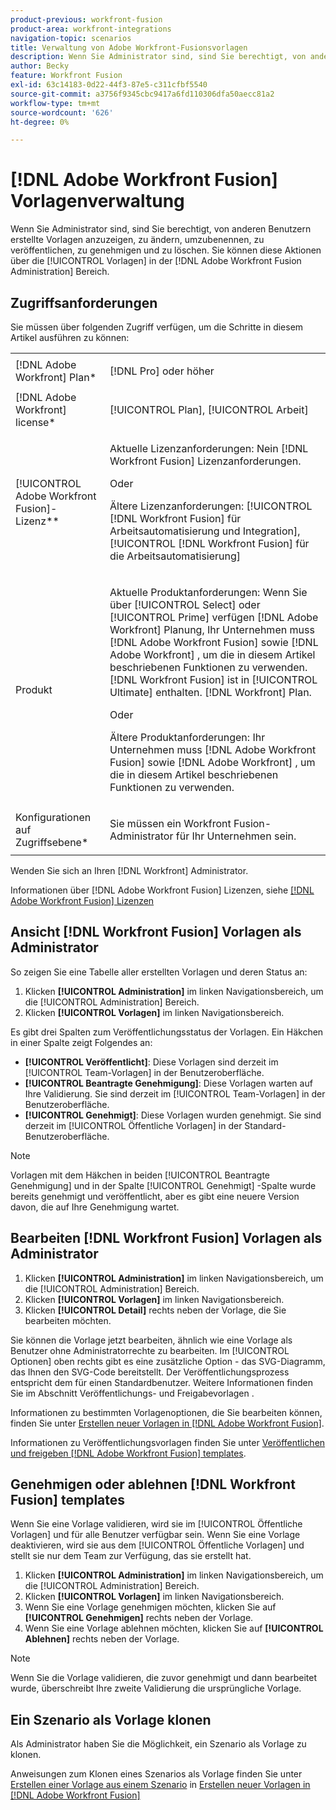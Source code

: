 ```yaml
---
product-previous: workfront-fusion
product-area: workfront-integrations
navigation-topic: scenarios
title: Verwaltung von Adobe Workfront-Fusionsvorlagen
description: Wenn Sie Administrator sind, sind Sie berechtigt, von anderen Benutzern erstellte Vorlagen anzuzeigen, zu ändern, umzubenennen, zu veröffentlichen, zu genehmigen und zu löschen. Sie können diese Aktionen über die [!UICONTROL Vorlagen] in der [!DNL Adobe Workfront Fusion Administration] Bereich.
author: Becky
feature: Workfront Fusion
exl-id: 63c14183-0d22-44f3-87e5-c311cfbf5540
source-git-commit: a3756f9345cbc9417a6fd110306dfa50aecc81a2
workflow-type: tm+mt
source-wordcount: '626'
ht-degree: 0%

---
```


# [!DNL Adobe Workfront Fusion] Vorlagenverwaltung

Wenn Sie Administrator sind, sind Sie berechtigt, von anderen Benutzern erstellte Vorlagen anzuzeigen, zu ändern, umzubenennen, zu veröffentlichen, zu genehmigen und zu löschen. Sie können diese Aktionen über die [!UICONTROL Vorlagen] in der [!DNL Adobe Workfront Fusion Administration] Bereich.

## Zugriffsanforderungen

Sie müssen über folgenden Zugriff verfügen, um die Schritte in diesem Artikel ausführen zu können:

<table style="table-layout:auto"> 
 <col> 
 <col> 
 <tbody> 
  <tr> 
    <td role="rowheader">[!DNL Adobe Workfront] Plan*</td> 
   <td> <p>[!DNL Pro] oder höher</p> </td> 
  </tr>
   <tr data-mc-conditions="QuicksilverOrClassic.Draft mode"> 
    <td role="rowheader">[!DNL Adobe Workfront] license*</td> 
    <td> <p>[!UICONTROL Plan], [!UICONTROL Arbeit]</p> </td> 
   </tr>
  <tr> 
   <td role="rowheader">[!UICONTROL Adobe Workfront Fusion]-Lizenz**</td> 
  <td>
   <p>Aktuelle Lizenzanforderungen: Nein [!DNL Workfront Fusion] Lizenzanforderungen.</p>
   <p>Oder</p>
   <p>Ältere Lizenzanforderungen: [!UICONTROL [!DNL Workfront Fusion] für Arbeitsautomatisierung und Integration], [!UICONTROL [!DNL Workfront Fusion] für die Arbeitsautomatisierung]</p>
   </td>  
  </tr> 
  <tr> 
   <td role="rowheader">Produkt</td> 
   <td>
   <p>Aktuelle Produktanforderungen: Wenn Sie über [!UICONTROL Select] oder [!UICONTROL Prime] verfügen [!DNL Adobe Workfront] Planung, Ihr Unternehmen muss [!DNL Adobe Workfront Fusion] sowie [!DNL Adobe Workfront] , um die in diesem Artikel beschriebenen Funktionen zu verwenden. [!DNL Workfront Fusion] ist in [!UICONTROL Ultimate] enthalten. [!DNL Workfront] Plan.</p>
   <p>Oder</p>
   <p>Ältere Produktanforderungen: Ihr Unternehmen muss [!DNL Adobe Workfront Fusion] sowie [!DNL Adobe Workfront] , um die in diesem Artikel beschriebenen Funktionen zu verwenden.</p>
   </td> 
  </tr> 
  <tr data-mc-conditions=""> 
   <td role="rowheader">Konfigurationen auf Zugriffsebene*</td> 
   <td> <p>Sie müssen ein Workfront Fusion-Administrator für Ihr Unternehmen sein.</p> </td> 
  </tr> 
 </tbody> 
</table>

Wenden Sie sich an Ihren [!DNL Workfront] Administrator.

Informationen über [!DNL Adobe Workfront Fusion] Lizenzen, siehe [[!DNL Adobe Workfront Fusion] Lizenzen](../../../workfront-fusion/get-started/license-automation-vs-integration.md)

## Ansicht [!DNL Workfront Fusion] Vorlagen als Administrator

So zeigen Sie eine Tabelle aller erstellten Vorlagen und deren Status an:

1. Klicken **[!UICONTROL Administration]** im linken Navigationsbereich, um die [!UICONTROL Administration] Bereich.
1. Klicken **[!UICONTROL Vorlagen]** im linken Navigationsbereich.

Es gibt drei Spalten zum Veröffentlichungsstatus der Vorlagen. Ein Häkchen in einer Spalte zeigt Folgendes an:

* **[!UICONTROL Veröffentlicht]**: Diese Vorlagen sind derzeit im [!UICONTROL Team-Vorlagen] in der Benutzeroberfläche.
* **[!UICONTROL Beantragte Genehmigung]**: Diese Vorlagen warten auf Ihre Validierung. Sie sind derzeit im [!UICONTROL Team-Vorlagen] in der Benutzeroberfläche.
* **[!UICONTROL Genehmigt]**: Diese Vorlagen wurden genehmigt. Sie sind derzeit im [!UICONTROL Öffentliche Vorlagen] in der Standard-Benutzeroberfläche.

>[!NOTE]
>
>Vorlagen mit dem Häkchen in beiden [!UICONTROL Beantragte Genehmigung] und in der Spalte [!UICONTROL Genehmigt] -Spalte wurde bereits genehmigt und veröffentlicht, aber es gibt eine neuere Version davon, die auf Ihre Genehmigung wartet.

## Bearbeiten [!DNL Workfront Fusion] Vorlagen als Administrator

1. Klicken **[!UICONTROL Administration]** im linken Navigationsbereich, um die [!UICONTROL Administration] Bereich.
1. Klicken **[!UICONTROL Vorlagen]** im linken Navigationsbereich.
1. Klicken **[!UICONTROL Detail]** rechts neben der Vorlage, die Sie bearbeiten möchten.

Sie können die Vorlage jetzt bearbeiten, ähnlich wie eine Vorlage als Benutzer ohne Administratorrechte zu bearbeiten. Im [!UICONTROL Optionen] oben rechts gibt es eine zusätzliche Option - das SVG-Diagramm, das Ihnen den SVG-Code bereitstellt. Der Veröffentlichungsprozess entspricht dem für einen Standardbenutzer. Weitere Informationen finden Sie im Abschnitt Veröffentlichungs- und Freigabevorlagen .

Informationen zu bestimmten Vorlagenoptionen, die Sie bearbeiten können, finden Sie unter [Erstellen neuer Vorlagen in [!DNL Adobe Workfront Fusion]](../../../workfront-fusion/scenarios/templates/create-new-fusion-templates.md).

Informationen zu Veröffentlichungsvorlagen finden Sie unter [Veröffentlichen und freigeben [!DNL Adobe Workfront Fusion] templates](../../../workfront-fusion/scenarios/templates/publish-and-share-fusion-templates.md).

## Genehmigen oder ablehnen [!DNL Workfront Fusion] templates

Wenn Sie eine Vorlage validieren, wird sie im [!UICONTROL Öffentliche Vorlagen] und für alle Benutzer verfügbar sein. Wenn Sie eine Vorlage deaktivieren, wird sie aus dem [!UICONTROL Öffentliche Vorlagen] und stellt sie nur dem Team zur Verfügung, das sie erstellt hat.

1. Klicken **[!UICONTROL Administration]** im linken Navigationsbereich, um die [!UICONTROL Administration] Bereich.
1. Klicken **[!UICONTROL Vorlagen]** im linken Navigationsbereich.
1. Wenn Sie eine Vorlage genehmigen möchten, klicken Sie auf **[!UICONTROL Genehmigen]** rechts neben der Vorlage.
1. Wenn Sie eine Vorlage ablehnen möchten, klicken Sie auf **[!UICONTROL Ablehnen]** rechts neben der Vorlage.

>[!NOTE]
>
>Wenn Sie die Vorlage validieren, die zuvor genehmigt und dann bearbeitet wurde, überschreibt Ihre zweite Validierung die ursprüngliche Vorlage.

## Ein Szenario als Vorlage klonen

Als Administrator haben Sie die Möglichkeit, ein Szenario als Vorlage zu klonen.

Anweisungen zum Klonen eines Szenarios als Vorlage finden Sie unter [Erstellen einer Vorlage aus einem Szenario](../../../workfront-fusion/scenarios/templates/create-new-fusion-templates.md#create-a-template-from-a-scenario) in [Erstellen neuer Vorlagen in [!DNL Adobe Workfront Fusion]](../../../workfront-fusion/scenarios/templates/create-new-fusion-templates.md)
